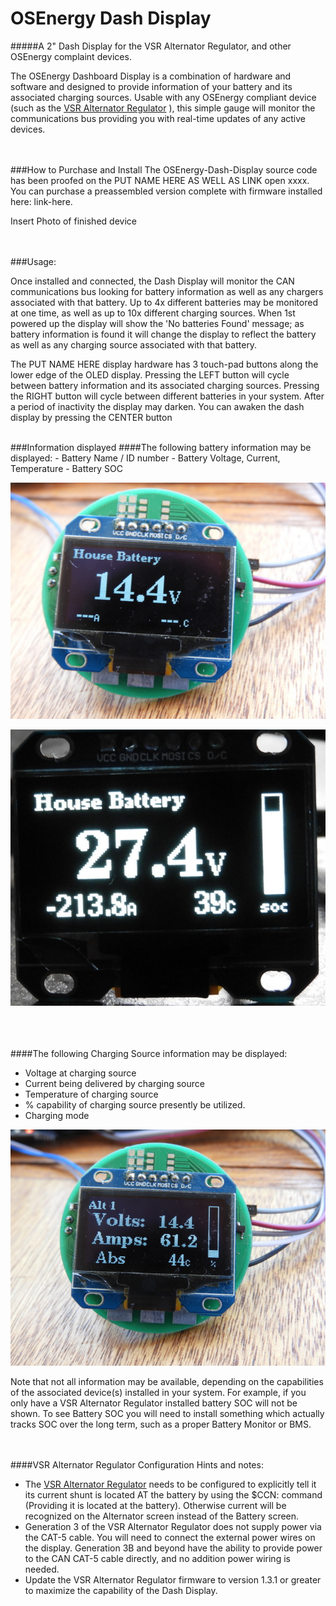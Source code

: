 # OSEnergy Dash Display

#####A 2" Dash Display for the VSR Alternator Regulator, and other OSEnergy complaint devices.

The OSEnergy Dashboard Display is a combination of hardware and software and designed to provide  information  of your battery and its associated charging sources.  Usable with any OSEnergy compliant device (such as the [VSR Alternator Regulator](http://arduinoalternatorregulator.blogspot.com/) ), this simple gauge will monitor the communications bus providing you with real-time updates of any active devices.



<br><br>
###How to Purchase and Install
The OSEnergy-Dash-Display source code has been proofed on the PUT NAME HERE AS WELL AS LINK open xxxx.  You can purchase a preassembled version complete with firmware installed here: link-here.

Insert Photo of finished device



<br><br>
###Usage:

Once installed and connected, the Dash Display will monitor the CAN communications bus looking for battery information as well as any chargers associated with that battery.  Up to 4x different batteries may be monitored at one time, as well as up to 10x different charging sources.  When 1st powered up the display will show the 'No batteries Found' message; as battery information is found it will change the display to reflect the battery as well as any charging source associated with that battery.



The PUT NAME HERE display hardware has 3 touch-pad buttons along the lower edge of the OLED display.  Pressing the LEFT button will cycle between battery information and its associated charging sources.  Pressing the RIGHT button will cycle between different batteries in your system.  After a period of inactivity the display may darken.  You can awaken the dash display by pressing the CENTER button

<br>
###Information displayed
####The following battery information may be displayed:
- Battery Name / ID number
- Battery Voltage, Current, Temperature
- Battery SOC

<p align="center">
<img src="House Bat 1.JPG">
</p> 

<p align="center">
<img src="House Bat 2.JPG">
</p> 


<br><br><br>
####The following Charging Source information may be displayed:
- Voltage at charging source
- Current being delivered by charging source
- Temperature of charging source
- % capability of charging source presently be utilized.
- Charging mode

<p align="center">
<img src="Charger 1.JPG">
</p> 


Note that not all information may be available, depending on the capabilities of the associated device(s) installed in your system.  For example, if you only have a VSR Alternator Regulator installed battery SOC will not be shown.  To see Battery SOC you will need to install something which actually tracks SOC over the long term, such as a proper Battery Monitor or BMS.

<br><br>
####VSR Alternator Regulator Configuration Hints and notes:
- The  [VSR Alternator Regulator](http://arduinoalternatorregulator.blogspot.com/) needs to be configured to explicitly tell it its current shunt is located AT the battery by using the $CCN: command (Providing it is located at the battery).  Otherwise current will be recognized on the Alternator screen instead of the Battery screen.
- Generation 3 of the VSR Alternator Regulator does not supply power via the CAT-5 cable.  You will need to connect the external power wires on the display.  Generation 3B and beyond have the ability to provide power to the CAN CAT-5 cable directly, and no addition power wiring is needed.
- Update the VSR Alternator Regulator firmware  to version 1.3.1 or greater to maximize the capability of the Dash Display.


  



